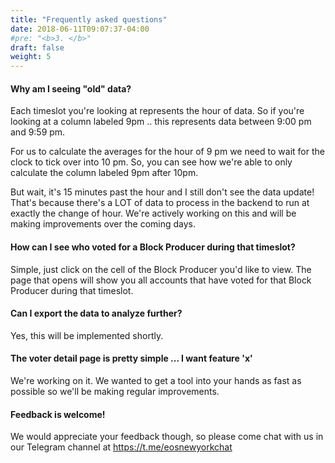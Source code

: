 ```yaml
---
title: "Frequently asked questions"
date: 2018-06-11T09:07:37-04:00
#pre: "<b>3. </b>"
draft: false
weight: 5
---
```


#### Why am I seeing "old" data?

Each timeslot you're looking at represents the hour of data. So if you're looking at a column labeled 9pm .. this represents data between 9:00 pm and 9:59 pm. 

For us to calculate the averages for the hour of 9 pm we need to wait for the clock to tick over into 10 pm. So, you can see how we're able to only calculate the column labeled 9pm after 10pm. 

But wait, it's 15 minutes past the hour and I still don't see the data update! That's because there's a LOT of data to process in the backend to run at exactly the change of hour. We're actively working on this and will be making improvements over the coming days.

#### How can I see who voted for a Block Producer during that timeslot?

Simple, just click on the cell of the Block Producer you'd like to view. The page that opens will show you all accounts that have voted for that Block Producer during that timeslot. 

#### Can I export the data to analyze further?

Yes, this will be implemented shortly. 

#### The voter detail page is pretty simple ... I want feature 'x'

We're working on it. We wanted to get a tool into your hands as fast as possible so we'll be making regular improvements. 

#### Feedback is welcome!

We would appreciate your feedback though, so please come chat with us in our Telegram channel at https://t.me/eosnewyorkchat 
